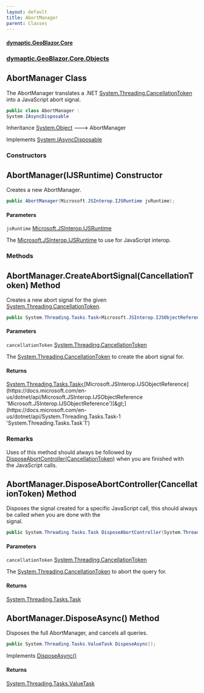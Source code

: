 ```yaml
---
layout: default
title: AbortManager
parent: Classes
---
```

#### [dymaptic.GeoBlazor.Core](index.html 'index')
### [dymaptic.GeoBlazor.Core.Objects](index.html#dymaptic.GeoBlazor.Core.Objects 'dymaptic.GeoBlazor.Core.Objects')

## AbortManager Class

The AbortManager translates a .NET [System.Threading.CancellationToken](https://docs.microsoft.com/en-us/dotnet/api/System.Threading.CancellationToken 'System.Threading.CancellationToken') into a JavaScript abort signal.

```csharp
public class AbortManager :
System.IAsyncDisposable
```

Inheritance [System.Object](https://docs.microsoft.com/en-us/dotnet/api/System.Object 'System.Object') &#129106; AbortManager

Implements [System.IAsyncDisposable](https://docs.microsoft.com/en-us/dotnet/api/System.IAsyncDisposable 'System.IAsyncDisposable')
### Constructors

<a name='dymaptic.GeoBlazor.Core.Objects.AbortManager.AbortManager(Microsoft.JSInterop.IJSRuntime)'></a>

## AbortManager(IJSRuntime) Constructor

Creates a new AbortManager.

```csharp
public AbortManager(Microsoft.JSInterop.IJSRuntime jsRuntime);
```
#### Parameters

<a name='dymaptic.GeoBlazor.Core.Objects.AbortManager.AbortManager(Microsoft.JSInterop.IJSRuntime).jsRuntime'></a>

`jsRuntime` [Microsoft.JSInterop.IJSRuntime](https://docs.microsoft.com/en-us/dotnet/api/Microsoft.JSInterop.IJSRuntime 'Microsoft.JSInterop.IJSRuntime')

The [Microsoft.JSInterop.IJSRuntime](https://docs.microsoft.com/en-us/dotnet/api/Microsoft.JSInterop.IJSRuntime 'Microsoft.JSInterop.IJSRuntime') to use for JavaScript interop.
### Methods

<a name='dymaptic.GeoBlazor.Core.Objects.AbortManager.CreateAbortSignal(System.Threading.CancellationToken)'></a>

## AbortManager.CreateAbortSignal(CancellationToken) Method

Creates a new abort signal for the given [System.Threading.CancellationToken](https://docs.microsoft.com/en-us/dotnet/api/System.Threading.CancellationToken 'System.Threading.CancellationToken').

```csharp
public System.Threading.Tasks.Task<Microsoft.JSInterop.IJSObjectReference> CreateAbortSignal(System.Threading.CancellationToken cancellationToken);
```
#### Parameters

<a name='dymaptic.GeoBlazor.Core.Objects.AbortManager.CreateAbortSignal(System.Threading.CancellationToken).cancellationToken'></a>

`cancellationToken` [System.Threading.CancellationToken](https://docs.microsoft.com/en-us/dotnet/api/System.Threading.CancellationToken 'System.Threading.CancellationToken')

The [System.Threading.CancellationToken](https://docs.microsoft.com/en-us/dotnet/api/System.Threading.CancellationToken 'System.Threading.CancellationToken') to create the abort signal for.

#### Returns
[System.Threading.Tasks.Task&lt;](https://docs.microsoft.com/en-us/dotnet/api/System.Threading.Tasks.Task-1 'System.Threading.Tasks.Task`1')[Microsoft.JSInterop.IJSObjectReference](https://docs.microsoft.com/en-us/dotnet/api/Microsoft.JSInterop.IJSObjectReference 'Microsoft.JSInterop.IJSObjectReference')[&gt;](https://docs.microsoft.com/en-us/dotnet/api/System.Threading.Tasks.Task-1 'System.Threading.Tasks.Task`1')

### Remarks
Uses of this method should always be followed by [DisposeAbortController(CancellationToken)](dymaptic.GeoBlazor.Core.Objects.AbortManager.html#dymaptic.GeoBlazor.Core.Objects.AbortManager.DisposeAbortController(System.Threading.CancellationToken) 'dymaptic.GeoBlazor.Core.Objects.AbortManager.DisposeAbortController(System.Threading.CancellationToken)') when you are finished with  
the JavaScript calls.

<a name='dymaptic.GeoBlazor.Core.Objects.AbortManager.DisposeAbortController(System.Threading.CancellationToken)'></a>

## AbortManager.DisposeAbortController(CancellationToken) Method

Disposes the signal created for a specific JavaScript call, this should always be called when you are done with the  
signal.

```csharp
public System.Threading.Tasks.Task DisposeAbortController(System.Threading.CancellationToken cancellationToken);
```
#### Parameters

<a name='dymaptic.GeoBlazor.Core.Objects.AbortManager.DisposeAbortController(System.Threading.CancellationToken).cancellationToken'></a>

`cancellationToken` [System.Threading.CancellationToken](https://docs.microsoft.com/en-us/dotnet/api/System.Threading.CancellationToken 'System.Threading.CancellationToken')

The [System.Threading.CancellationToken](https://docs.microsoft.com/en-us/dotnet/api/System.Threading.CancellationToken 'System.Threading.CancellationToken') to abort the query for.

#### Returns
[System.Threading.Tasks.Task](https://docs.microsoft.com/en-us/dotnet/api/System.Threading.Tasks.Task 'System.Threading.Tasks.Task')

<a name='dymaptic.GeoBlazor.Core.Objects.AbortManager.DisposeAsync()'></a>

## AbortManager.DisposeAsync() Method

Disposes the full AbortManager, and cancels all queries.

```csharp
public System.Threading.Tasks.ValueTask DisposeAsync();
```

Implements [DisposeAsync()](https://docs.microsoft.com/en-us/dotnet/api/System.IAsyncDisposable.DisposeAsync 'System.IAsyncDisposable.DisposeAsync')

#### Returns
[System.Threading.Tasks.ValueTask](https://docs.microsoft.com/en-us/dotnet/api/System.Threading.Tasks.ValueTask 'System.Threading.Tasks.ValueTask')
